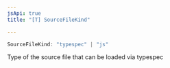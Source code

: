 ```yaml
---
jsApi: true
title: "[T] SourceFileKind"

---
```

```ts
SourceFileKind: "typespec" | "js"
```

Type of the source file that can be loaded via typespec

